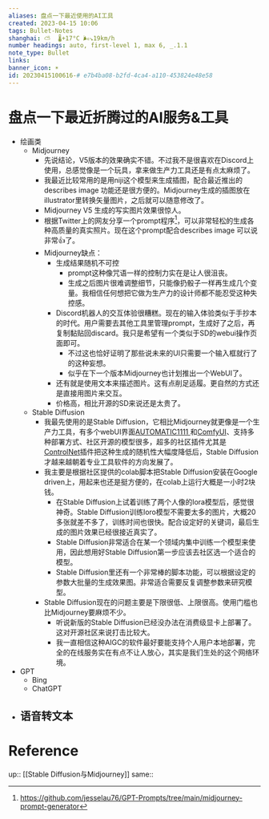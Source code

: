 ```yaml
---
aliases: 盘点一下最近使用的AI工具
created: 2023-04-15 10:06
tags: Bullet-Notes 
shanghai: ⛅️  🌡️+17°C 🌬️↘19km/h
number headings: auto, first-level 1, max 6, _.1.1
note_type: Bullet
links: 
banner_icon: ☀️
id: 20230415100616-# e7b4ba08-b2fd-4ca4-a110-453824e48e58
---
```

# 盘点一下最近折腾过的AI服务&工具

- 绘画类
	- Midjourney
		- 先说结论，V5版本的效果确实不错。不过我不是很喜欢在Discord上使用，总感觉像是一个玩具，拿来做生产力工具还是有点太麻烦了。
		- 我最近比较常用的是用niji这个模型来生成插图，配合最近推出的describes   image 功能还是很方便的。Midjourney生成的插图放在illustrator里转换矢量图片，之后就可以随意修改了。
		- Midjourney V5 生成的写实图片效果很惊人。
		- 根据Twitter上的网友分享一个prompt程序[^1]，可以非常轻松的生成各种高质量的真实照片。现在这个prompt配合describes image 可以说非常👍了。
		- Midjourney缺点：
			- 生成结果随机不可控
				- prompt这种像咒语一样的控制力实在是让人很沮丧。
				- 生成之后图片很难调整细节，只能像扔骰子一样再生成几个变量。我相信任何想把它做为生产力的设计师都不能忍受这种失控感。
			- Discord机器人的交互体验很糟糕。现在的输入体验类似于手抄本的时代。用户需要去其他工具里管理prompt，生成好了之后，再复制黏贴回discard。我只是希望有一个类似于SD的webui操作页面即可。
				- 不过这也恰好证明了那些说未来的UI只需要一个输入框就行了的这种妄想。
				- 似乎在下一个版本Midjourney也计划推出一个WebUI了。
			- 还有就是使用文本来描述图片。这有点削足适履。更自然的方式还是直接用图片来交互。
			- 价格高，相比开源的SD来说还是太贵了。
	- Stable Diffusion
		- 我最先使用的是Stable Diffusion，它相比Midjourney就更像是一个生产力工具，有多个webUI界面[AUTOMATIC1111 ](https://github.com/AUTOMATIC1111/stable-diffusion-webui)和[ComfyUI](https://github.com/comfyanonymous/ComfyUI)、支持多种部署方式、社区开源的模型很多，超多的社区插件尤其是[ControlNet](https://github.com/lllyasviel/ControlNet)插件把这种生成的随机性大幅度降低后，Stable Diffusion才越来越朝着专业工具软件的方向发展了。
		- 我主要是根据社区提供的colab脚本把Stable Diffusion安装在Google driven上，用起来也还是挺方便的，在colab上运行大概是一小时2块钱。
			- 在Stable Diffusion上试着训练了两个人像的lora模型后，感觉很神奇。Stable Diffusion训练loro模型不需要太多的图片，大概20多张就差不多了，训练时间也很快。配合设定好的关键词，最后生成的图片效果已经很接近真实了。
			- Stable Diffusion非常适合在某一个领域内集中训练一个模型来使用，因此想用好Stable Diffusion第一步应该去社区选一个适合的模型。
			- Stable Diffusion里还有一个非常棒的脚本功能，可以根据设定的参数大批量的生成效果图。非常适合需要反复调整参数来研究模型。
		- Stable Diffusion现在的问题主要是下限很低、上限很高。使用门槛也比Midjourney要麻烦不少。
			- 听说新版的Stable Diffusion已经没办法在消费级显卡上部署了。这对开源社区来说打击比较大。
			- 我一直相信这种AIGC的软件最好要能支持个人用户本地部署，完全的在线服务实在有点不让人放心，其实是我们生处的这个网络环境。
- GPT
	- Bing
	- ChatGPT
- 语音转文本
	- 

# Reference
up:: [[Stable Diffusion与Midjourney]]
same:: 

[^1]: https://github.com/jesselau76/GPT-Prompts/tree/main/midjourney-prompt-generator